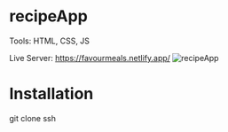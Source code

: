# recipeApp
Tools: HTML, CSS, JS

Live Server: https://favourmeals.netlify.app/ 
![recipeApp](https://user-images.githubusercontent.com/77361838/132499443-9799b009-72b0-4313-b463-2f8543d9eafa.png)

# Installation
git clone ssh
